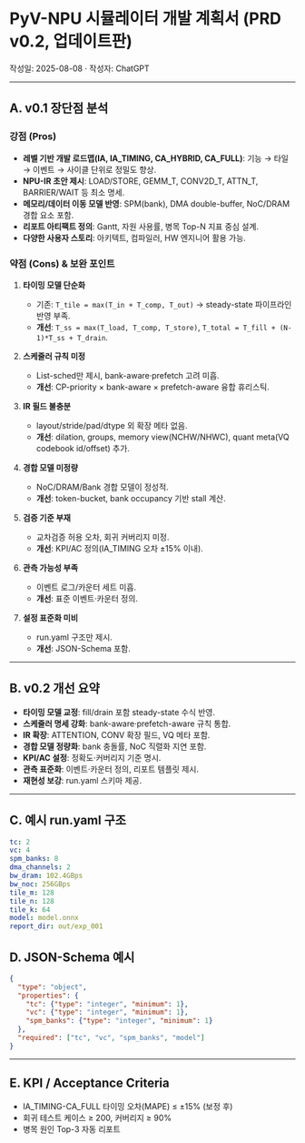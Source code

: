 # PyV-NPU 시뮬레이터 개발 계획서 (PRD v0.2, 업데이트판)
작성일: 2025-08-08 · 작성자: ChatGPT

---

## A. v0.1 장단점 분석

### 강점 (Pros)
- **레벨 기반 개발 로드맵(IA, IA_TIMING, CA_HYBRID, CA_FULL)**: 기능 → 타일 → 이벤트 → 사이클 단위로 정밀도 향상.
- **NPU-IR 초안 제시**: LOAD/STORE, GEMM_T, CONV2D_T, ATTN_T, BARRIER/WAIT 등 최소 명세.
- **메모리/데이터 이동 모델 반영**: SPM(bank), DMA double-buffer, NoC/DRAM 경합 요소 포함.
- **리포트 아티팩트 정의**: Gantt, 자원 사용률, 병목 Top-N 지표 중심 설계.
- **다양한 사용자 스토리**: 아키텍트, 컴파일러, HW 엔지니어 활용 가능.

### 약점 (Cons) & 보완 포인트
1. **타이밍 모델 단순화**
   - 기존: `T_tile = max(T_in + T_comp, T_out)` → steady-state 파이프라인 반영 부족.
   - **개선**: `T_ss = max(T_load, T_comp, T_store)`, `T_total = T_fill + (N-1)*T_ss + T_drain`.

2. **스케줄러 규칙 미정**
   - List-sched만 제시, bank-aware·prefetch 고려 미흡.
   - **개선**: CP-priority × bank-aware × prefetch-aware 융합 휴리스틱.

3. **IR 필드 불충분**
   - layout/stride/pad/dtype 외 확장 메타 없음.
   - **개선**: dilation, groups, memory view(NCHW/NHWC), quant meta(VQ codebook id/offset) 추가.

4. **경합 모델 미정량**
   - NoC/DRAM/Bank 경합 모델이 정성적.
   - **개선**: token-bucket, bank occupancy 기반 stall 계산.

5. **검증 기준 부재**
   - 교차검증 허용 오차, 회귀 커버리지 미정.
   - **개선**: KPI/AC 정의(IA_TIMING 오차 ±15% 이내).

6. **관측 가능성 부족**
   - 이벤트 로그/카운터 세트 미흡.
   - **개선**: 표준 이벤트·카운터 정의.

7. **설정 표준화 미비**
   - run.yaml 구조만 제시.
   - **개선**: JSON-Schema 포함.

---

## B. v0.2 개선 요약
- **타이밍 모델 교정**: fill/drain 포함 steady-state 수식 반영.
- **스케줄러 명세 강화**: bank-aware·prefetch-aware 규칙 통합.
- **IR 확장**: ATTENTION, CONV 확장 필드, VQ 메타 포함.
- **경합 모델 정량화**: bank 충돌률, NoC 직렬화 지연 포함.
- **KPI/AC 설정**: 정확도·커버리지 기준 명시.
- **관측 표준화**: 이벤트·카운터 정의, 리포트 템플릿 제시.
- **재현성 보강**: run.yaml 스키마 제공.

---

## C. 예시 run.yaml 구조
```yaml
tc: 2
vc: 4
spm_banks: 8
dma_channels: 2
bw_dram: 102.4GBps
bw_noc: 256GBps
tile_m: 128
tile_n: 128
tile_k: 64
model: model.onnx
report_dir: out/exp_001
```

## D. JSON-Schema 예시
```json
{
  "type": "object",
  "properties": {
    "tc": {"type": "integer", "minimum": 1},
    "vc": {"type": "integer", "minimum": 1},
    "spm_banks": {"type": "integer", "minimum": 1}
  },
  "required": ["tc", "vc", "spm_banks", "model"]
}
```

---

## E. KPI / Acceptance Criteria
- IA_TIMING-CA_FULL 타이밍 오차(MAPE) ≤ ±15% (보정 후)
- 회귀 테스트 케이스 ≥ 200, 커버리지 ≥ 90%
- 병목 원인 Top-3 자동 리포트
